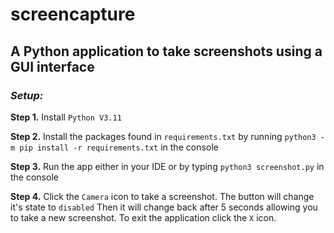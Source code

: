 ﻿# screencapture
## A Python application to take screenshots using a GUI interface

### ***Setup:***
**Step 1.** Install `Python V3.11`

**Step 2.** Install the packages found in `requirements.txt` by running ```python3 -m pip install -r requirements.txt``` 
in the console

**Step 3.** Run the app either in your IDE or by typing `python3 screenshot.py` in the console

**Step 4.** Click the `Camera` icon to take a screenshot. The button will change it's state to `disabled`
Then it will change back after 5 seconds allowing you to take a new screenshot. To exit the application
click the `X` icon.
